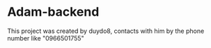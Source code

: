 # Adam-backend

This project was created by duydo8, contacts with him by the phone number like "0966501755"
